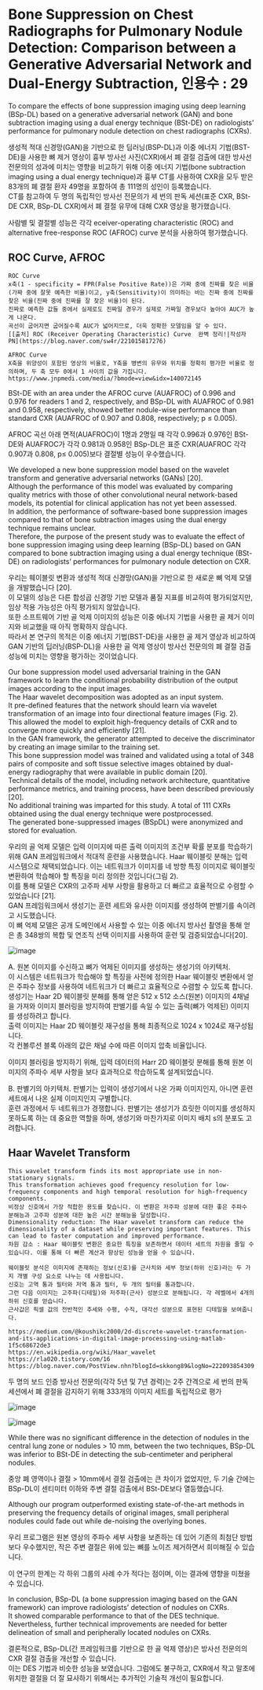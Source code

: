 # Bone Suppression on Chest Radiographs for Pulmonary Nodule Detection: Comparison between a Generative Adversarial Network and Dual-Energy Subtraction, 인용수 : 29
To compare the effects of bone suppression imaging using deep learning (BSp-DL) based on a generative adversarial network (GAN) and bone subtraction imaging using a dual energy technique (BSt-DE) on radiologists’ performance for pulmonary nodule detection on chest radiographs (CXRs).  

생성적 적대 신경망(GAN)을 기반으로 한 딥러닝(BSP-DL)과 이중 에너지 기법(BST-DE)을 사용한 뼈 제거 영상이 흉부 방사선 사진(CXR)에서 폐 결절 검출에 대한 방사선 전문의의 성과에 미치는 영향을 비교하기 위해 이중 에너지 기법(bone subtraction imaging using a dual energy technique)과 흉부 CT를 사용하여 CXR을 모두 받은 83개의 폐 결절 환자 49명을 포함하여 총 111명의 성인이 등록했습니다.  
CT를 참고하여 두 명의 독립적인 방사선 전문의가 세 번의 판독 세션(표준 CXR, BSt-DE CXR, BSp-DL CXR)에서 폐 결절 유무에 대해 CXR 영상을 평가했습니다.

사람별 및 결절별 성능은 각각 eceiver-operating characteristic (ROC) and alternative free-response ROC (AFROC) curve 분석을 사용하여 평가했습니다.  

## ROC Curve, AFROC
```
ROC Curve
x축(1 - specificity = FPR(False Positive Rate))은 가짜 중에 진짜를 찾은 비율(가짜 중에 잘못 예측한 비율)이고, y축(Sensitivity)이 의미하는 바는 진짜 중에 진짜를 찾은 비율(진짜 중에 진짜를 잘 찾은 비율)이 된다.
진짜로 예측한 값들 중에서 실제로도 진짜일 경우가 실제로 가짜일 경우보다 높아야 AUC가 높게 나온다.  
곡선이 굽어지면 굽어질수록 AUC가 넓어지므로, 더욱 정확한 모델임을 알 수 있다. 
[[출처] ROC (Receiver Operating Characteristic) Curve  완벽 정리!|작성자 PN](https://blog.naver.com/sw4r/221015817276)

AFROC Curve
X축을 위양성이 포함된 영상의 비율로, Y축을 병변의 유무와 위치를 정확히 평가한 비율로 정의하며, 두 축 모두 0에서 1 사이의 값을 가집니다.
https://www.jnpmedi.com/media/?bmode=view&idx=140072145
```
BSt-DE with an area under the AFROC curve (AUAFROC) of 0.996 and 0.976 for readers 1 and 2, respectively, and BSp-DL with AUAFROC of 0.981 and 0.958, respectively, showed better nodule-wise performance than standard CXR (AUAFROC of 0.907 and 0.808, respectively; p ≤ 0.005).

AFROC 곡선 아래 면적(AUAFROC)이 1명과 2명일 때 각각 0.996과 0.976인 BSt-DE와 AUAFROC가 각각 0.981과 0.958인 BSp-DL은 표준 CXR(AUAFROC 각각 0.907과 0.808, p≤ 0.005)보다 결절별 성능이 우수했습니다.

We developed a new bone suppression model based on the wavelet transform and generative adversarial networks (GANs) [20].  
Although the performance of this model was evaluated by comparing quality metrics with those of other convolutional neural network-based models, its potential for clinical application has not yet been assessed.  
In addition, the performance of software-based bone suppression images compared to that of bone subtraction images using the dual energy technique remains unclear.  
Therefore, the purpose of the present study was to evaluate the effect of bone suppression imaging using deep learning (BSp-DL) based on GAN compared to bone subtraction imaging using a dual energy technique (BSt-DE) on radiologists’ performances for pulmonary nodule detection on CXR.

우리는 웨이블릿 변환과 생성적 적대 신경망(GAN)을 기반으로 한 새로운 뼈 억제 모델을 개발했습니다 [20].  
이 모델의 성능은 다른 합성곱 신경망 기반 모델과 품질 지표를 비교하여 평가되었지만, 임상 적용 가능성은 아직 평가되지 않았습니다.  
또한 소프트웨어 기반 골 억제 이미지의 성능은 이중 에너지 기법을 사용한 골 제거 이미지와 비교했을 때 아직 명확하지 않습니다.  
따라서 본 연구의 목적은 이중 에너지 기법(BST-DE)을 사용한 골 제거 영상과 비교하여 GAN 기반의 딥러닝(BSP-DL)을 사용한 골 억제 영상이 방사선 전문의의 폐 결절 검출 성능에 미치는 영향을 평가하는 것이었습니다.

Our bone suppression model used adversarial training in the GAN framework to learn the conditional probability distribution of the output images according to the input images.  
The Haar wavelet decomposition was adopted as an input system.  
It pre-defined features that the network should learn via wavelet transformation of an image into four directional feature images (Fig. 2).  
This allowed the model to exploit high-frequency details of CXR and to converge more quickly and efficiently [21].  
In the GAN framework, the generator attempted to deceive the discriminator by creating an image similar to the training set.  
This bone suppression model was trained and validated using a total of 348 pairs of composite and soft tissue selective images obtained by dual-energy radiography that were available in public domain [20].  
Technical details of the model, including network architecture, quantitative performance metrics, and training process, have been described previously [20].  
No additional training was imparted for this study. A total of 111 CXRs obtained using the dual energy technique were postprocessed.  
The generated bone-suppressed images (BSpDL) were anonymized and stored for evaluation.

우리의 골 억제 모델은 입력 이미지에 따른 출력 이미지의 조건부 확률 분포를 학습하기 위해 GAN 프레임워크에서 적대적 훈련을 사용했습니다. Haar 웨이블릿 분해는 입력 시스템으로 채택되었습니다. 이는 네트워크가 이미지를 네 방향 특징 이미지로 웨이블릿 변환하여 학습해야 할 특징을 미리 정의한 것입니다(그림 2).  
이를 통해 모델은 CXR의 고주파 세부 사항을 활용하고 더 빠르고 효율적으로 수렴할 수 있었습니다 [21].  
GAN 프레임워크에서 생성기는 훈련 세트와 유사한 이미지를 생성하여 판별기를 속이려고 시도했습니다.  
이 뼈 억제 모델은 공개 도메인에서 사용할 수 있는 이중 에너지 방사선 촬영을 통해 얻은 총 348쌍의 복합 및 연조직 선택 이미지를 사용하여 훈련 및 검증되었습니다[20].  

![image](https://github.com/user-attachments/assets/b16b1699-16e8-4674-a428-f43e669630d1)

A. 원본 이미지를 수신하고 뼈가 억제된 이미지를 생성하는 생성기의 아키텍처.  
이 시스템은 네트워크가 학습해야 할 특징을 사전에 정의한 Haar 웨이블릿 변환에서 얻은 주파수 정보를 사용하여 네트워크가 더 빠르고 효율적으로 수렴할 수 있도록 합니다.  
생성기는 Haar 2D 웨이블릿 분해를 통해 얻은 512 x 512 소스(원본) 이미지의 4채널을 가져와 이미지 블러링을 방지하여 판별기를 속일 수 있는 출력(뼈가 억제된) 이미지를 생성하려고 합니다.  
출력 이미지는 Haar 2D 웨이블릿 재구성을 통해 최종적으로 1024 x 1024로 재구성됩니다.  
각 컨볼루션 블록 아래의 값은 채널 수에 따른 이미지 압축 비율입니다.  

이미지 블러링을 방지하기 위해, 입력 데이터의 Harr 2D 웨이블릿 분해를 통해 원본 이미지의 주파수 세부 사항을 보다 효과적으로 학습하도록 설계되었습니다.

B. 판별기의 아키텍처. 판별기는 입력이 생성기에서 나온 가짜 이미지인지, 아니면 훈련 세트에서 나온 실제 이미지인지 구별합니다.  
훈련 과정에서 두 네트워크가 경쟁합니다. 판별기는 생성기가 흐릿한 이미지를 생성하지 못하도록 하는 데 중요한 역할을 하며, 생성기와 마찬가지로 이미지 배치 s의 분포도 고려합니다.  

## Haar Wavelet Transform
```
This wavelet transform finds its most appropriate use in non-stationary signals.
This transformation achieves good frequency resolution for low-frequency components and high temporal resolution for high-frequency components.
비정상 신호에서 가장 적합한 용도를 찾습니다. 이 변환은 저주파 성분에 대한 좋은 주파수 분해능과 고주파 성분에 대한 높은 시간 분해능을 달성합니다.
Dimensionality reduction: The Haar wavelet transform can reduce the dimensionality of a dataset while preserving important features. This can lead to faster computation and improved performance.
차원 감소 : Haar 웨이블릿 변환은 중요한 특징을 보존하면서 데이터 세트의 차원을 줄일 수 있습니다. 이를 통해 더 빠른 계산과 향상된 성능을 얻을 수 있습니다.

웨이블릿 분석은 이미지에 존재하는 정보(신호)를 근사치와 세부 정보(하위 신호)라는 두 가지 개별 구성 요소로 나누는 데 사용됩니다.
신호는 고역 통과 필터와 저역 통과 필터, 두 개의 필터를 통과합니다.
그런 다음 이미지는 고주파(디테일)와 저주파(근사) 성분으로 분해됩니다. 각 레벨에서 4개의 하위 신호를 얻습니다.
근사값은 픽셀 값의 전반적인 추세와 수평, 수직, 대각선 성분으로 표현된 디테일을 보여줍니다.

https://medium.com/@koushikc2000/2d-discrete-wavelet-transformation-and-its-applications-in-digital-image-processing-using-matlab-1f5c68672de3
https://en.wikipedia.org/wiki/Haar_wavelet
https://rla020.tistory.com/16
https://blog.naver.com/PostView.nhn?blogId=skkong89&logNo=222093854309
```

두 명의 보드 인증 방사선 전문의(각각 5년 및 7년 경력)는 2주 간격으로 세 번의 판독 세션에서 폐 결절을 감지하기 위해 333개의 이미지 세트를 독립적으로 평가

![image](https://github.com/user-attachments/assets/77546761-3516-4969-bbdd-41d406db28d7)


![image](https://github.com/user-attachments/assets/7848d592-3624-4744-93c2-fcb9acb1cf39)


While there was no significant difference in the detection of nodules in the central lung zone or nodules > 10 mm, between the two techniques, BSp-DL was inferior to BSt-DE in detecting the sub-centimeter and peripheral nodules.  

중앙 폐 영역이나 결절 > 10mm에서 결절 검출에는 큰 차이가 없었지만, 두 기술 간에는 BSp-DL이 센티미터 이하와 주변 결절 검출에서 BSt-DE보다 열등했습니다.

Although our program outperformed existing state-of-the-art methods in preserving the frequency details of original images, small peripheral nodules could fade out while de-noising the overlying bones.

우리 프로그램은 원본 영상의 주파수 세부 사항을 보존하는 데 있어 기존의 최첨단 방법보다 우수했지만, 작은 주변 결절은 위에 있는 뼈를 노이즈 제거하면서 희미해질 수 있습니다.

이 연구의 한계는 각 하위 그룹의 사례 수가 적다는 점이며, 이는 결과에 영향을 미쳤을 수 있습니다.  

In conclusion, BSp-DL (a bone suppression imaging based on the GAN framework) can improve radiologists’ detection of nodules on CXRs.  
It showed comparable performance to that of the DES technique.  
Nevertheless, further technical improvements are needed for better delineation of small and peripherally located nodules on CXRs.

결론적으로, BSp-DL(간 프레임워크를 기반으로 한 골 억제 영상)은 방사선 전문의의 CXR 결절 검출을 개선할 수 있습니다.  
이는 DES 기법과 비슷한 성능을 보였습니다. 그럼에도 불구하고, CXR에서 작고 말초에 위치한 결절을 더 잘 묘사하기 위해서는 추가적인 기술적 개선이 필요합니다.

